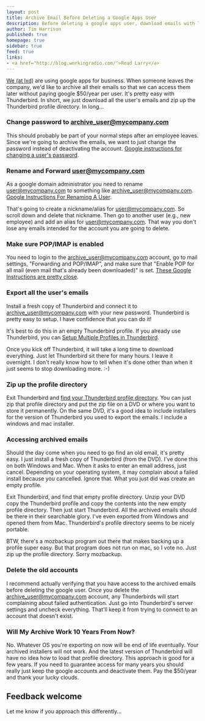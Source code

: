 ```yaml
---
layout: post
title: Archive Email Before Deleting a Google Apps User 
description: Before deleting a google apps user, download emails with Thunderbird and archive the profile directory.
author: Tim Harrison
published: true
homepage: true
sidebar: true
feed: true
links:
- <a href="http://blog.workingradio.com/">Read Larry</a>
---
```


<p>
<a href="lxdinc.com">We (at lxd)</a> are using google apps for business.  When someone leaves the company, we'd like to archive all their emails so that we can access them later without paying google $50/year per user. It's pretty easy with Thunderbird. In short, we just download all the user's emails and zip up the Thunderbird profile directory.  In long...
</p>

### Change password to archive_user@mycompany.com

This should probably be part of your normal steps after an employee leaves. Since we're going to archive the emails, we want to just change the password instead of deactivating the account.  <a href="http://www.google.com/support/a/bin/answer.py?answer=33319">Google instructions for changing a user's password</a>.

### Rename and Forward user@mycompany.com

As a google domain administrator you need to rename user@mycompany.com to something like archive_user@mycompany.com.  <a href="http://www.google.com/support/a/bin/answer.py?answer=182084">Google Instructions For Renaming A User</a>.

That's going to create a nickname/alias for user@mycompany.com.  So scroll down and delete that nickname.  Then go to another user (e.g., new employee) and add an alias for user@mycompany.com.  That way you don't lose any emails intended for the account you are going to delete.

### Make sure POP/IMAP is enabled

You need to login to the archive_user@mycompany.com account, go to mail settings, "Forwarding and POP/IMAP", and make sure that "Enable POP for all mail (even mail that's already been downloaded)" is set.  <a href="http://mail.google.com/support/bin/answer.py?answer=13273">These Google Instructions are pretty close</a>.

### Export all the user's emails

Install a fresh copy of Thunderbird and connect it to archive_user@mycompany.com with your new password.  Thunderbird is pretty easy to setup.  I have confidence that you can do it!

It's best to do this in an empty Thunderbird profile.  If you already use Thunderbird, you can <a href="http://support.mozillamessaging.com/en-US/kb/using-multiple-profiles">Setup Multiple Profiles in Thunderbird</a>.

Once you kick off Thunderbird, it will take a long time to download everything.  Just let Thunderbird sit there for many hours.  I leave it overnight.  I don't really know how to tell when it's done other than when it just seems to stop downloading more.  :-)

### Zip up the profile directory

Exit Thunderbird and <a href="http://kb.mozillazine.org/Profile_folder_-_Thunderbird">find your Thunderbird profile directory</a>.  You can just zip that profile directory and put the zip file on a DVD or where you want to store it permanently.  On the same DVD, it's a good idea to include installers for the version of Thunderbird you used to export the emails.  I include a windows and mac installer.

### Accessing archived emails

Should the day come when you need to go find an old email, it's pretty easy.  I just install a fresh copy of Thunderbird (from the DVD).  I've done this on both Windows and Mac. When it asks to enter an email address, just cancel.  Depending on your operating system, it may complain about a failed install because you cancelled.  Ignore that.  What you just did was create an empty profile.

Exit Thunderbird, and find that empty profile directory.  Unzip your DVD copy the Thunderbird profile and copy the contents into the new empty profile directory.  Then just start Thunderbird.  All the archived emails should be there in their searchable glory.  I've even exported from Windows and opened them from Mac.  Thunderbird's profile directory seems to be nicely portable.

BTW, there's a mozbackup program out there that makes backing up a profile super easy.  But that program does not run on mac, so I vote no.  Just zip up the profile directory.  Sorry mozbackup.

### Delete the old accounts

I recommend actually verifying that you have access to the archived emails before deleting the google user.  Once you delete the archive_user@mycompany.com account, any Thunderbirds will start complaining about failed authentication.  Just go into Thunderbird's server settings and uncheck everything.  That'll keep it from trying to connect to an account that doesn't exist.

### Will My Archive Work 10 Years From Now?

No.  Whatever OS you're exporting on now will be end of life eventually.  Your archived installers will not work.  And the latest version of Thunderbird will have no idea how to load that profile directory.  This approach is good for a few years.  If you need to guarantee access for many years you should really just keep the google accounts and deactivate them.  Pay the $50/year and thank your lucky clouds.

## Feedback welcome

Let me know if you approach this differently...

